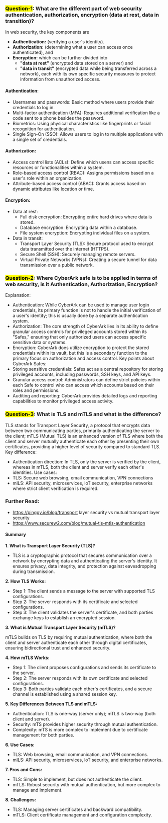 ### <mark>Question-1</mark>: What are the different part of web security authentication, authorization, encryption (data at rest, data in transition)?
In web security, the key components are
- <b>Authentication:</b> (verifying a user's identity).
- <b>Authorization:</b> (determining what a user can access once authenticated), and
- <b>Encryption:</b> which can be further divided into
  - <b>"data at rest"</b> (encrypted data stored on a server) and
  - <b>"data in transit"</b> (encrypted data while being transferred across a network),
each with its own specific security measures to protect information from unauthorized access.
#### Authentication:
- Usernames and passwords: Basic method where users provide their credentials to log in.
- Multi-factor authentication (MFA): Requires additional verification like a code sent to a phone besides the password.
- Biometrics: Using physical characteristics like fingerprints or facial recognition for authentication.
- Single Sign-On (SSO): Allows users to log in to multiple applications with a single set of credentials.
#### Authorization:
- Access control lists (ACLs): Define which usens can access specific resources or functionalities within a system.
- Role-based access control (RBAC): Assigns permissions based on a user's role within an organization.
- Attribute-based access control (ABAC): Grants access based on dynamic attributes like location or time.
#### Encryption:
- Data at rest:
    - Full disk encryption: Encrypting entire hard drives where data is stored.
    - Database encryption: Encrypting data within a database.
    - File system encryption: Encrypting individual files on a system.
- Data in transit:
  - Transport Layer Security (TLS): Secure protocol used to encrypt data transmitted over the internet (HTTPS).
  - Secure Shell (SSH): Securely managing remote servers.
  - Virtual Private Networks (VPNs): Creating a secure tunnel for data transmission over a public network.

### <mark> Question-2</mark>: Where CyberArk safe is to be applied in terms of web security, is it Authentication, Authorization, Encryption?
Explanation:
* Authentication:
While CyberArk can be used to manage user login credentials, its primary function is not to handle the initial verification of a user's identity; this is usually done by a separate authentication system.
* Authorization:
The core strength of CyberArk lies in its ability to define granular access controls for privileged accounts stored within its "Safes," ensuring that only authorized users can access specific sensitive data or systems.
* Encryption:
CyberArk does utilize encryption to protect the stored credentials within its vault, but this is a secondary function to the primary focus on authorization and access control.
Key points about CyberArk Safes:
* Storing sensitive credentials:
Safes act as a central repository for storing privileged accounts, including passwords, SSH keys, and API keys.
* Granular access control:
Administrators can define strict policies within each Safe to control who can access which accounts based on their roles and permissions.
* Auditing and reporting:
CyberArk provides detailed logs and reporting capabilities to monitor privileged access activity.

### <mark>Question-3</mark>: What is TLS and mTLS and what is the difference?
TLS stands for Transport Layer Security, a protocol that encrypts data between two communicating parties, primarily authenticating the server to the client;
mTLS (Mutual TLS) is an enhanced version of TLS where both the client and server mutually authenticate each other by presenting their own certificates, providing a higher level of security compared to standard TLS.
Key difference:
* Authentication direction: In TLS, only the server is verified by the client, whereas in mTLS, both the client and server verify each other's identities.
Use cases:
* TLS: Secure web browsing, email communication, VPN connections
* mILS: API security, microservices, loT security, enterprise networks where strict client verification is required.

### Further Read:
 - https://pinggy.io/blog/transport 
layer security vs mutual transport layer security
 - https://www.securew2.com/blog/mutual-tls-mtls-authentication

#### Summary
<b>1. What is Transport Layer Security (TLS)?</b>
* TLS is a cryptographic protocol that secures communication over a network by encrypting data and authenticating the server's identity. It ensures privacy, data integrity, and protection against eavesdropping during transmission.

<b>2. How TLS Works:</b>
 - Step 1: The client sends a message to the server with supported TLS configurations.
 - Step 2: The server responds with its certificate and selected configurations.
 - Step 3: The client validates the server's certificate, and both parties exchange keys to establish an encrypted session.

<b>3. What is Mutual Transport Layer Security (mTLS)?</b>

mTLS builds on TLS by requiring mutual authentication, where both the client and server authenticate each other through digital certificates, ensuring bidirectional trust and enhanced security.


<b>4. How mTLS Works:</b>
 - Step 1: The client proposes configurations and sends its certificate to the server.
 - Step 2: The server responds with its own certificate and selected configurations.
 - Step 3: Both parties validate each other's certificates, and a secure channel is established using a shared session key.

<b>5. Key Differences Between TLS and mTLS:</b>
* Authentication: TLS is one-way (server only); mTLS is two-way (both client and server).
* Security: mTS provides higher security through mutual authentication.
* Complexity: mTS is more complex to implement due to certificate management for both parties.

<b>6. Use Cases:</b>
* TLS: Web browsing, email communication, and VPN connections.
* mILS: APl security, microservices, loT security, and enterprise networks.

<b>7. Pros and Cons:</b>
* TLS: Simple to implement, but does not authenticate the client.
* mTLS: Robust security with mutual authentication, but more complex to manage and implement.

<b>8. Challenges:</b>
* TLS: Managing server certificates and backward compatibility.
* mTLS: Client certificate management and configuration complexity.



